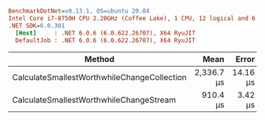 ``` ini

BenchmarkDotNet=v0.13.1, OS=ubuntu 20.04
Intel Core i7-8750H CPU 2.20GHz (Coffee Lake), 1 CPU, 12 logical and 6 physical cores
.NET SDK=6.0.301
  [Host]     : .NET 6.0.6 (6.0.622.26707), X64 RyuJIT
  DefaultJob : .NET 6.0.6 (6.0.622.26707), X64 RyuJIT


```
|                                      Method |       Mean |    Error |   StdDev |    Gen 0 |    Gen 1 |    Gen 2 | Allocated |
|-------------------------------------------- |-----------:|---------:|---------:|---------:|---------:|---------:|----------:|
| CalculateSmallestWorthwhileChangeCollection | 2,336.7 μs | 14.16 μs | 12.55 μs | 246.0938 | 246.0938 | 246.0938 |    782 KB |
|     CalculateSmallestWorthwhileChangeStream |   910.4 μs |  3.42 μs |  3.03 μs | 249.0234 | 249.0234 | 249.0234 |    782 KB |
